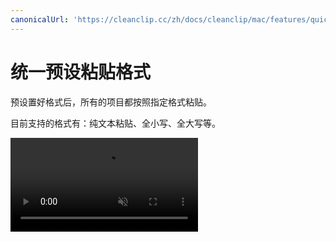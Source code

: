 ```yaml
---
canonicalUrl: 'https://cleanclip.cc/zh/docs/cleanclip/mac/features/quickmenu-format-preset'
---
```


# 统一预设粘贴格式

预设置好格式后，所有的项目都按照指定格式粘贴。

目前支持的格式有：纯文本粘贴、全小写、全大写等。

<video autoplay muted loop>
    <source src="/videos/quickmenu-format-preset.mp4" type="video/mp4">
    <iframe src="/videos/quickmenu-format-preset.mp4" scrolling="no" border="0" frameborder="0" allow="autoplay; encrypted-media" allowfullscreen></iframe>
</video>